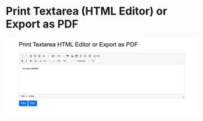 # Print Textarea (HTML Editor) or Export as PDF

![alt text](https://raw.githubusercontent.com/luksha6/Print-Textarea-HTML-Editor-or-export-as-PDF/master/textarea.png)